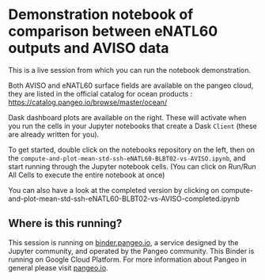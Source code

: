 # Demonstration notebook of comparison between eNATL60 outputs and AVISO data 

This is a live session from which you can run the notebook demonstration.

Both AVISO and eNATL60 surface fields are available on the pangeo cloud, 
they are listed in the official catalog for ocean products : https://catalog.pangeo.io/browse/master/ocean/

Dask dashboard plots are available on the right.  These will activate when you
run the cells in your Jupyter notebooks that create a Dask `Client` (these are already written for you).

To get started, double click on the notebooks repository on the left, then on the `compute-and-plot-mean-std-ssh-eNATL60-BLBT02-vs-AVISO.ipynb`,
and start running through the Jupyter notebook cells. (You can click on Run/Run All Cells to execute the entire notebook at once)

You can also have a look at the completed version by clicking on compute-and-plot-mean-std-ssh-eNATL60-BLBT02-vs-AVISO-completed.ipynb
## Where is this running?

This session is running on [binder.pangeo.io](http://binder.pangeo.io), a service designed by the Jupyter community, 
and operated by the Pangeo community. This Binder is running on Google Cloud Platform.
For more information about Pangeo in general please visit [pangeo.io](https://pangeo.io).
